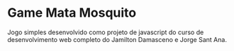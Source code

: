 # Game Mata Mosquito
Jogo simples desenvolvido como projeto de javascript do curso de desenvolvimento web completo do Jamilton Damasceno e Jorge Sant Ana.
